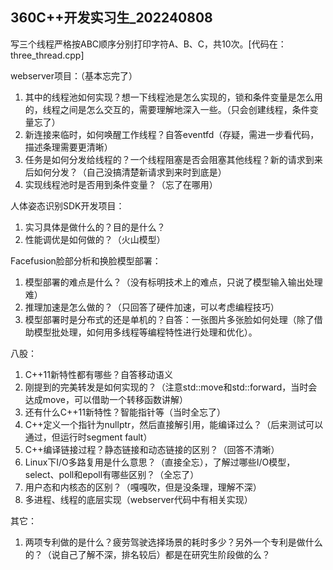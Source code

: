 ## 360C++开发实习生_202240808

写三个线程严格按ABC顺序分别打印字符A、B、C，共10次。[代码在：three_thread.cpp]

webserver项目：（基本忘完了）

1. 其中的线程池如何实现？想一下线程池是怎么实现的，锁和条件变量是怎么用的，线程之间是怎么交互的，需要理解地深入一些。（只会创建线程，条件变量忘了）
2. 新连接来临时，如何唤醒工作线程？自答eventfd（存疑，需进一步看代码，描述条理需要更清晰）
3. 任务是如何分发给线程的？一个线程阻塞是否会阻塞其他线程？新的请求到来后如何分发？（自己没搞清楚新请求到来时到底是）
4. 实现线程池时是否用到条件变量？（忘了在哪用）

人体姿态识别SDK开发项目：

1. 实习具体是做什么的？目的是什么？
2. 性能调优是如何做的？（火山模型）

Facefusion脸部分析和换脸模型部署：

1. 模型部署的难点是什么？（没有标明技术上的难点，只说了模型输入输出处理难）
2. 推理加速是怎么做的？（只回答了硬件加速，可以考虑编程技巧）
3. 模型部署时是分布式的还是单机的？自答：一张图片多张脸如何处理（除了借助模型批处理，如何用多线程等编程特性进行处理和优化）。

八股：

1. C++11新特性都有哪些？自答移动语义
2. 刚提到的完美转发是如何实现的？（注意std::move和std::forward，当时会达成move，可以借助一个转移函数讲解）
3. 还有什么C++11新特性？智能指针等（当时全忘了）
4. C++定义一个指针为nullptr，然后直接解引用，能编译过么？（后来测试可以通过，但运行时segment fault）
5. C++编译链接过程？静态链接和动态链接的区别？（回答不清晰）
6. Linux下I/O多路复用是什么意思？（直接全忘），了解过哪些I/O模型，select、poll和epoll有哪些区别？（全忘了）
7. 用户态和内核态的区别？（嘎嘎吹，但是没条理，理解不深）
8. 多进程、线程的底层实现（webserver代码中有相关实现）

其它：

1. 两项专利做的是什么？疲劳驾驶选择场景的耗时多少？另外一个专利是做什么的？（说自己了解不深，排名较后）都是在研究生阶段做的么？
